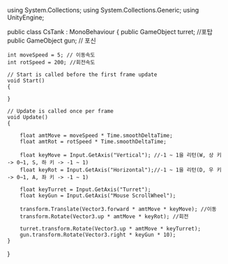 using System.Collections;
using System.Collections.Generic;
using UnityEngine;

public class CsTank : MonoBehaviour
{
    public GameObject turret; //포탑
    public GameObject gun; // 포신

    int moveSpeed = 5; // 이동속도
    int rotSpeed = 200; //회전속도

    // Start is called before the first frame update
    void Start()
    {
        
    }

    // Update is called once per frame
    void Update()
    {

        float amtMove = moveSpeed * Time.smoothDeltaTime;
        float amtRot = rotSpeed * Time.smoothDeltaTime;

        float keyMove = Input.GetAxis("Vertical"); //-1 ~ 1을 리턴(W, 상 키 -> 0~1, S, 하 키 -> -1 ~ 1)
        float keyRot = Input.GetAxis("Horizontal");//-1 ~ 1을 리턴(D, 우 키 -> 0~1, A, 좌 키 -> -1 ~ 1)

        float keyTurret = Input.GetAxis("Turret");
        float keyGun = Input.GetAxis("Mouse ScrollWheel");

        transform.Translate(Vector3.forward * amtMove * keyMove); //이동
        transform.Rotate(Vector3.up * amtMove * keyRot); //회전

        turret.transform.Rotate(Vector3.up * amtMove * keyTurret);
        gun.transform.Rotate(Vector3.right * keyGun * 10);
    }
}
